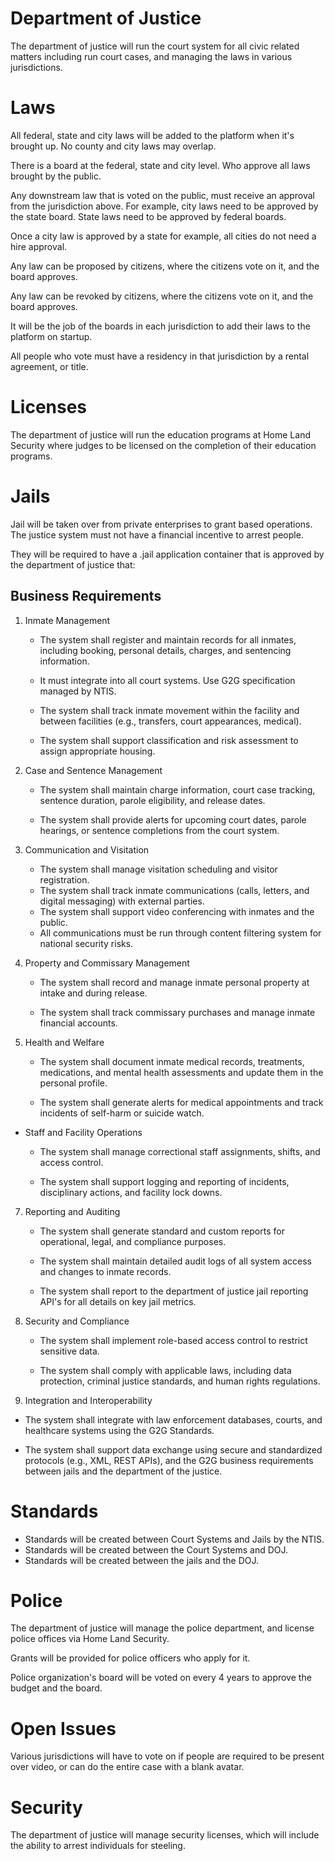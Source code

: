 # Department of Justice

The department of justice will run the court system for all civic related matters including run court cases, and managing the laws in various jurisdictions.

# Laws

All federal, state and city laws will be added to the platform when it's brought up. No county and city laws may overlap.

There is a board at the federal, state and city level. Who approve all laws brought by the public.

Any downstream law that is voted on the public, must receive an approval from the jurisdiction above. For example, city laws need to be approved by the state board. State laws need to be approved by federal boards.

Once a city law is approved by a state for example, all cities do not need a hire approval.

Any law can be proposed by citizens, where the citizens vote on it, and the board approves.

Any law can be revoked by citizens, where the citizens vote on it, and the board approves.

It will be the job of the boards in each jurisdiction to add their laws to the platform on startup.

All people who vote must have a residency in that jurisdiction by a rental agreement, or title.

# Licenses

The department of justice will run the education programs at Home Land Security where judges to be licensed on the completion of their education programs.

# Jails

Jail will be taken over from private enterprises to grant based operations. The justice system must not have a financial incentive to arrest people.

They will be required to have a .jail application container that is approved by the department of justice that:

## Business Requirements

1. Inmate Management

   - The system shall register and maintain records for all inmates, including booking, personal details, charges, and sentencing information.

   - It must integrate into all court systems. Use G2G specification managed by NTIS.

   - The system shall track inmate movement within the facility and between facilities (e.g., transfers, court appearances, medical).

   - The system shall support classification and risk assessment to assign appropriate housing.

2. Case and Sentence Management

   - The system shall maintain charge information, court case tracking, sentence duration, parole eligibility, and release dates.

   - The system shall provide alerts for upcoming court dates, parole hearings, or sentence completions from the court system.

3. Communication and Visitation

   - The system shall manage visitation scheduling and visitor registration.
   - The system shall track inmate communications (calls, letters, and digital messaging) with external parties.
   - The system shall support video conferencing with inmates and the public.
   - All communications must be run through content filtering system for national security risks.

4. Property and Commissary Management

   - The system shall record and manage inmate personal property at intake and during release.

   - The system shall track commissary purchases and manage inmate financial accounts.

5. Health and Welfare

   - The system shall document inmate medical records, treatments, medications, and mental health assessments and update them in the personal profile.

   - The system shall generate alerts for medical appointments and track incidents of self-harm or suicide watch.

- Staff and Facility Operations

  - The system shall manage correctional staff assignments, shifts, and access control.

  - The system shall support logging and reporting of incidents, disciplinary actions, and facility lock downs.

7. Reporting and Auditing

   - The system shall generate standard and custom reports for operational, legal, and compliance purposes.

   - The system shall maintain detailed audit logs of all system access and changes to inmate records.

   - The system shall report to the department of justice jail reporting API's for all details on key jail metrics.

8. Security and Compliance

   - The system shall implement role-based access control to restrict sensitive data.

   - The system shall comply with applicable laws, including data protection, criminal justice standards, and human rights regulations.

9. Integration and Interoperability

- The system shall integrate with law enforcement databases, courts, and healthcare systems using the G2G Standards.

- The system shall support data exchange using secure and standardized protocols (e.g., XML, REST APIs), and the G2G business requirements between jails and the department of the justice.

# Standards

- Standards will be created between Court Systems and Jails by the NTIS.
- Standards will be created between the Court Systems and DOJ.
- Standards will be created between the jails and the DOJ.

# Police

The department of justice will manage the police department, and license police offices via Home Land Security.

Grants will be provided for police officers who apply for it.

Police organization's board will be voted on every 4 years to approve the budget and the board.

# Open Issues

Various jurisdictions will have to vote on if people are required to be present over video, or can do the entire case with a blank avatar.

# Security

The department of justice will manage security licenses, which will include the ability to arrest individuals for steeling.
